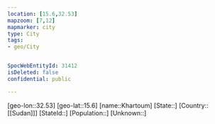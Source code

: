 ```yaml
---
location: [15.6,32.53]
mapzoom: [7,12] 
mapmarker: city 
type: City
tags:
- geo/City


SpocWebEntityId: 31412
isDeleted: false
confidential: public

---
```

[geo-lon::32.53]
[geo-lat::15.6]
[name::Khartoum]
[State::]
[Country::[[Sudan]]]
[StateId::]
[Population::]
[Unknown::]

